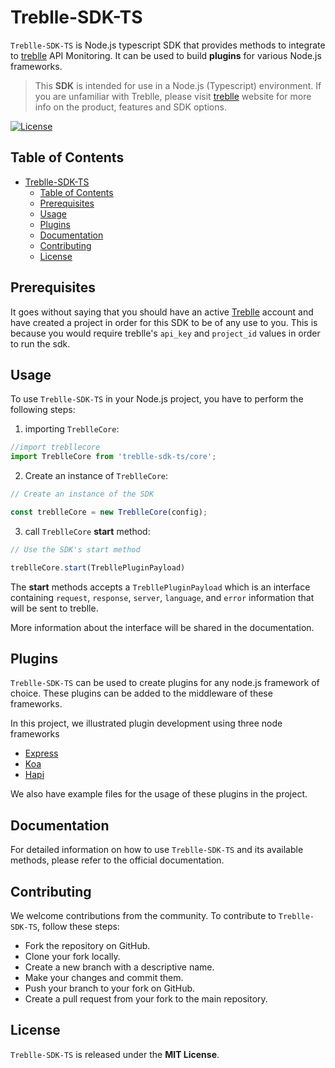 # Treblle-SDK-TS

`Treblle-SDK-TS` is Node.js typescript SDK that provides methods to integrate to [treblle](https://www.treblle.com/) API Monitoring. It can be used to build <b>plugins</b> for various Node.js frameworks.

> This **SDK** is intended for use in a Node.js (Typescript) environment. If you are unfamiliar with Treblle, please visit [treblle](https://www.treblle.com/) website for more info on the product, features and SDK options.

[![License](https://img.shields.io/badge/license-MIT-blue.svg)](LICENSE.md)

## Table of Contents
- [Treblle-SDK-TS](#treblle-sdk-ts)
  - [Table of Contents](#table-of-contents)
  - [Prerequisites](#prerequisites)
  - [Usage](#usage)
  - [Plugins](#plugins)
  - [Documentation](#documentation)
  - [Contributing](#contributing)
  - [License](#license)


## Prerequisites

It goes without saying that you should have an active [Treblle](https://www.treblle.com) account and have created a project in order for this SDK to be of any use to you. This is because you would require treblle's `api_key` and `project_id` values in order to run the sdk.

<!-- ## Installation

You can install `Treblle-SDK-TS` using npm or yarn:

```bash
npm install your-sdk-name

# OR

yarn add your-sdk-name
``` -->

## Usage
To use `Treblle-SDK-TS` in your Node.js project, you have to perform the following steps:

1. importing `TreblleCore`:

```typescript
//import trebllecore
import TreblleCore from 'treblle-sdk-ts/core';
```

2. Create an instance of `TreblleCore`:

```typescript
// Create an instance of the SDK

const treblleCore = new TreblleCore(config);
```

3. call `TreblleCore` <b>start</b> method:

```typescript
// Use the SDK's start method

treblleCore.start(TrebllePluginPayload)
```


The <b>start</b> methods accepts a `TrebllePluginPayload` which is an interface containing `request`, `response`, `server`, `language`, and `error` information that will be sent to treblle.


More information about the interface will be shared in the documentation.


## Plugins

`Treblle-SDK-TS` can be used to create plugins for any node.js framework of choice. These plugins can be added to the middleware of these frameworks.


In this project, we illustrated plugin development using three node frameworks


* [Express](../plugins/express/README.md)
* [Koa](../plugins/koa/README.md)
* [Hapi](../plugins/hapi/README.md)

We  also have example files for the usage of these plugins in the project.

## Documentation
For detailed information on how to use `Treblle-SDK-TS` and its available methods, please refer to the official documentation.

## Contributing

We welcome contributions from the community. To contribute to ``Treblle-SDK-TS``, follow these steps:

* Fork the repository on GitHub.
* Clone your fork locally.
* Create a new branch with a descriptive name.
* Make your changes and commit them.
* Push your branch to your fork on GitHub.
* Create a pull request from your fork to the main repository.

## License

`Treblle-SDK-TS` is released under the <b>MIT License</b>.
